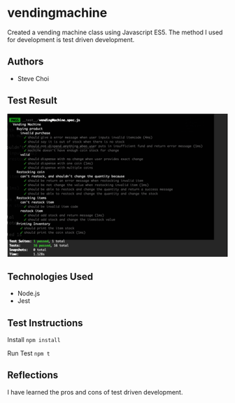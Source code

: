 # vendingmachine

Created a vending machine class using Javascript ES5. The method I used for development is test driven development.

## Authors

- Steve Choi

## Test Result

![GitHub Logo](/screenshots/testresults_screenshot1.png)

## Technologies Used

- Node.js
- Jest

## Test Instructions

Install
`npm install`

Run Test
`npm t`

## Reflections

I have learned the pros and cons of test driven development.
